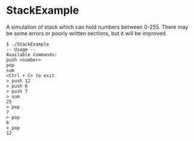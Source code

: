 # StackExample

A simulation of stack which can hold numbers between 0-255. There may be some errors or poorly written sections, but it will be improved.

```terminal
$ ./StackExample 
-- Usage --
Available Commands:
push <number>
pop
sum
<Ctrl + C> to exit
> push 12
> push 6
> push 7
> sum
25
> pop
7
> pop
6
> pop
12
